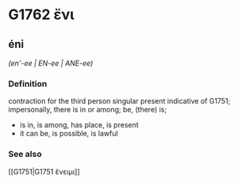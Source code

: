 # G1762 ἔνι

## éni

_(en'-ee | EN-ee | ANE-ee)_

### Definition

contraction for the third person singular present indicative of G1751; impersonally, there is in or among; be, (there) is; 

- is in, is among, has place, is present
- it can be, is possible, is lawful

### See also

[[G1751|G1751 ἔνειμι]]
